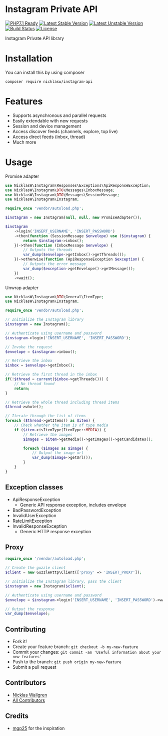 # Instagram Private API

[![PHP7.1 Ready](https://img.shields.io/badge/PHP71-ready-green.svg)][link-packagist]
[![Latest Stable Version](https://poser.pugx.org/nicklasw/instagram-api/v/stable)](https://packagist.org/packages/nicklasw/instagram-api)
[![Latest Unstable Version](https://poser.pugx.org/nicklasw/instagram-api/v/unstable)](https://packagist.org/packages/nicklasw/instagram-api)
[![Build Status](https://travis-ci.org/NicklasWallgren/instagram-api.svg?branch=master)](https://travis-ci.org/NicklasWallgren/instagram-api)
[![License](https://poser.pugx.org/nicklasw/instagram-api/license)](https://packagist.org/packages/nicklasw/instagram-api)

Instagram Private API library

# Installation
You can install this by using composer 
```
composer require nicklasw/instagram-api
```

# Features
- Supports asynchronous and parallel requests
- Easily extendable with new requests
- Session and device management
- Access discover feeds (channels, explore, top live)
- Access direct feeds (inbox, thread)
- Much more

# Usage

Promise adapter
```php
use NicklasW\Instagram\Responses\Exceptions\ApiResponseException;
use NicklasW\Instagram\DTO\Messages\InboxMessage;
use NicklasW\Instagram\DTO\Messages\SessionMessage;
use NicklasW\Instagram\Instagram;

require_once 'vendor/autoload.php';

$instagram = new Instagram(null, null, new PromiseAdapter());

$instagram
    ->login('INSERT_USERNAME', 'INSERT_PASSWORD')
    ->then(function (SessionMessage $envelope) use ($instagram) {
        return $instagram->inbox();
    })->then(function (InboxMessage $envelope) {
        // Outputs the threads
        var_dump($envelope->getInbox()->getThreads());
    })->otherwise(function (ApiResponseException $exception) {
        // Outputs the error message
        var_dump($exception->getEnvelope()->getMessage());
    })
    ->wait();
```

Unwrap adapter
```php
use NicklasW\Instagram\DTO\General\ItemType;
use NicklasW\Instagram\Instagram;

require_once 'vendor/autoload.php';

// Initialize the Instagram library
$instagram = new Instagram();

// Authenticate using username and password
$instagram->login('INSERT_USERNAME', 'INSERT_PASSWORD');

// Invoke the request
$envelope = $instagram->inbox();

// Retrieve the inbox
$inbox = $envelope->getInbox();

// Retrieve the first thread in the inbox
if(!$thread = current($inbox->getThreads())) {
    // No thread found
    return;
}

// Retrieve the whole thread including thread items
$thread->whole();

// Iterate through the list of items
foreach ($thread->getItems() as $item) {
    // Check whether the item is of type media
    if ($item->isItemType(ItemType::MEDIA)) {
        // Retrieve the images
        $images = $item->getMedia()->getImages()->getCandidates();

        foreach ($images as $image) {
            // Output the image url
            var_dump($image->getUrl());
        }
    }
}
```

## Exception classes
- ApiResponseException
    - Generic API response exception, includes envelope
- BadPasswordException
- InvalidUserException
- RateLimitException
- InvalidResponseException
    - Generic HTTP response exception


## Proxy
```php
require_once '/vendor/autoload.php';

// Create the guzzle client
$client = new GuzzleHttp\Client(['proxy' => 'INSERT_PROXY']);

// Initialize the Instagram library, pass the client
$instagram = new Instagram($client);

// Authenticate using username and password
$envelope = $instagram->login('INSERT_USERNAME', 'INSERT_PASSWORD')->wait();

// Output the response
var_dump($envelope);

```

## Contributing
  - Fork it!
  - Create your feature branch: `git checkout -b my-new-feature`
  - Commit your changes: `git commit -am 'Useful information about your new features'`
  - Push to the branch: `git push origin my-new-feature`
  - Submit a pull request

## Contributors
  - [Nicklas Wallgren](https://github.com/NicklasWallgren)
  - [All Contributors][link-contributors]

## Credits
- [mgp25](https://github.com/mgp25) for the inspiration

[ico-downloads]: https://img.shields.io/packagist/dt/nicklasw/instagram-api.svg?style=flat-square
[link-packagist]: https://packagist.org/packages/nicklasw/instagram-api
[link-contributors]: ../../contributors